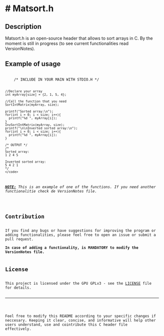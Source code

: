 <h1> # Matsort.h </h1>
<h2>Description</h2>
Matsort.h is an open-source header that allows to sort arrays in C. By the moment
is still in progress (to see current functionalities read VersionNotes).
<h2>Example of usage</h2>


  
<code>
    /* INCLUDE IN YOUR MAIN WITH STDIO.H */
    
    //Declare your array
    int myArray[size] = {2, 1, 5, 4};
        
    //Call the function that you need
    SortIntMatrix(myArray, size);
        
    printf("Sorted array:\n");
    for(int i = 0; i < size; i++){
      printf("%d ", myArray[i]);
    }
    InvSortIntMatrix(myArray, size);
    printf("\n\nInverted sorted array:\n");
    for(int i = 0; i < size; i++){
      printf("%d ", myArray[i]);
    }
      
    /* OUTPUT */
    /*
    Sorted array:
    1 2 4 5
      
    Inverted sorted array:
    5 4 2 1
    */
    </code>


<p><b><u><i>NOTE:</u></b> This is an example of one of the functions. If you need another functionalitie check de VersionNotes file.</i></p>

<h2>Contribution</h2>
If you find any bugs or have suggestions for improving the program or adding functionalities, please feel free to open an issue or submit a pull request.
<br><b>In case of adding a functionality, is MANDATORY to modify the VersionNotes file.</b>

<h2>License</h2>
This project is licensed under the GPU GPLv3 - see the <a href="https://github.com/MariioM/Matsort.h/blob/main/LICENSE">LICENSE</a> file for details.

<hr>

Feel free to modify this README according to your specific changes if neccesary. Keeping it clear, concise, and informative will help other users understand, use and cointribute this C header file effectively.
